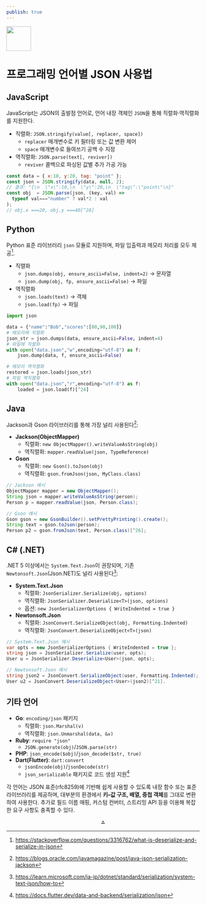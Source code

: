 ```yaml
---
publish: true
---
```


<img src="https://r2cdn.perplexity.ai/pplx-full-logo-primary-dark%402x.png" style="height:64px;margin-right:32px"/>

# 프로그래밍 언어별 JSON 사용법

## JavaScript

JavaScript는 JSON의 출발점 언어로, 언어 내장 객체인 `JSON`을 통해 직렬화·역직렬화를 지원한다.

- 직렬화: `JSON.stringify(value[, replacer, space])`
    - `replacer` 매개변수로 키 필터링 또는 값 변환 제어
    - `space` 매개변수로 들여쓰기 공백 수 지정
- 역직렬화: `JSON.parse(text[, reviver])`
    - `reviver` 콜백으로 파싱된 값별 추가 가공 가능

```javascript
const data = { x:10, y:20, tag: "point" };
const json = JSON.stringify(data, null, 2);
// 결과: "{\n  \"x\":10,\n  \"y\":20,\n  \"tag\":\"point\"\n}"
const obj  = JSON.parse(json, (key, val) => 
  typeof val==="number" ? val*2 : val
);
// obj.x ===20, obj.y ===40[^28]
```


## Python

Python 표준 라이브러리 `json` 모듈로 지원하며, 파일 입출력과 메모리 처리를 모두 제공[^1].

- 직렬화
    - `json.dumps(obj, ensure_ascii=False, indent=2)` → 문자열
    - `json.dump(obj, fp, ensure_ascii=False)` → 파일
- 역직렬화
    - `json.loads(text)` → 객체
    - `json.load(fp)` → 파일

```python
import json

data = {"name":"Bob","scores":[80,90,100]}
# 메모리에 직렬화
json_str = json.dumps(data, ensure_ascii=False, indent=4)
# 파일에 직렬화
with open("data.json","w",encoding="utf-8") as f:
    json.dump(data, f, ensure_ascii=False)

# 메모리 역직렬화
restored = json.loads(json_str)
# 파일 역직렬화
with open("data.json","r",encoding="utf-8") as f:
    loaded = json.load(f)[^24]
```


## Java

Jackson과 Gson 라이브러리를 통해 가장 널리 사용된다[^2]:

- **Jackson(ObjectMapper)**
    - 직렬화: `new ObjectMapper().writeValueAsString(obj)`
    - 역직렬화: `mapper.readValue(json, TypeReference)`
- **Gson**
    - 직렬화: `new Gson().toJson(obj)`
    - 역직렬화: `gson.fromJson(json, MyClass.class)`

```java
// Jackson 예시
ObjectMapper mapper = new ObjectMapper();
String json = mapper.writeValueAsString(person);
Person p = mapper.readValue(json, Person.class);

// Gson 예시
Gson gson = new GsonBuilder().setPrettyPrinting().create();
String text = gson.toJson(person);
Person p2 = gson.fromJson(text, Person.class)[^26];
```


## C\# (.NET)

.NET 5 이상에서는 `System.Text.Json`이 권장되며, 기존 `Newtonsoft.Json`(Json.NET)도 널리 사용된다[^3]:

- **System.Text.Json**
    - 직렬화: `JsonSerializer.Serialize(obj, options)`
    - 역직렬화: `JsonSerializer.Deserialize<T>(json, options)`
    - 옵션: `new JsonSerializerOptions { WriteIndented = true }`
- **Newtonsoft.Json**
    - 직렬화: `JsonConvert.SerializeObject(obj, Formatting.Indented)`
    - 역직렬화: `JsonConvert.DeserializeObject<T>(json)`

```csharp
// System.Text.Json 예시
var opts = new JsonSerializerOptions { WriteIndented = true };
string json = JsonSerializer.Serialize(user, opts);
User u = JsonSerializer.Deserialize<User>(json, opts);

// Newtonsoft.Json 예시
string json2 = JsonConvert.SerializeObject(user, Formatting.Indented);
User u2 = JsonConvert.DeserializeObject<User>(json2)[^21].
```


## 기타 언어

- **Go**: `encoding/json` 패키지
    - 직렬화: `json.Marshal(v)`
    - 역직렬화: `json.Unmarshal(data, &v)`
- **Ruby**: `require "json"`
    - `JSON.generate(obj)`/`JSON.parse(str)`
- **PHP**: `json_encode($obj)`/`json_decode($str, true)`
- **Dart(Flutter)**: `dart:convert`
    - `jsonEncode(obj)`/`jsonDecode(str)`
    - `json_serializable` 패키지로 코드 생성 지원[^4]

각 언어는 JSON 표준(rfc8259)에 기반해 쉽게 사용할 수 있도록 내장 함수 또는 표준 라이브러리를 제공하며, 대부분의 환경에서 **키–값 구조, 배열, 중첩 객체**를 그대로 변환하여 사용한다. 추가로 필드 이름 매핑, 커스텀 컨버터, 스트리밍 API 등을 이용해 복잡한 요구 사항도 충족할 수 있다.

<div style="text-align: center">⁂</div>

[^1]: https://stackoverflow.com/questions/3316762/what-is-deserialize-and-serialize-in-json

[^2]: https://blogs.oracle.com/javamagazine/post/java-json-serialization-jackson

[^3]: https://learn.microsoft.com/ja-jp/dotnet/standard/serialization/system-text-json/how-to

[^4]: https://docs.flutter.dev/data-and-backend/serialization/json

